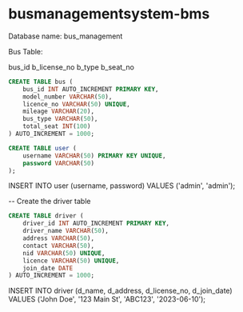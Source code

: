 # busmanagementsystem-bms

Database name:
bus_management
 

Bus Table: 

bus_id
b_license_no
b_type
b_seat_no

```sql
CREATE TABLE bus (
    bus_id INT AUTO_INCREMENT PRIMARY KEY,
    model_number VARCHAR(50),
    licence_no VARCHAR(50) UNIQUE,
    mileage VARCHAR(20),
    bus_type VARCHAR(50),
    total_seat INT(100)   
) AUTO_INCREMENT = 1000;

```

```sql
CREATE TABLE user (
    username VARCHAR(50) PRIMARY KEY UNIQUE,
    password VARCHAR(50)
);

```

INSERT INTO user (username, password) VALUES ('admin', 'admin');

-- Create the driver table
```sql
CREATE TABLE driver (
    driver_id INT AUTO_INCREMENT PRIMARY KEY,
    driver_name VARCHAR(50),
  	address VARCHAR(50),
    contact VARCHAR(50),
    nid VARCHAR(50) UNIQUE,
    licence VARCHAR(50) UNIQUE,
    join_date DATE    
) AUTO_INCREMENT = 1000;

```




INSERT INTO driver (d_name, d_address, d_license_no, d_join_date)
VALUES ('John Doe', '123 Main St', 'ABC123', '2023-06-10');

